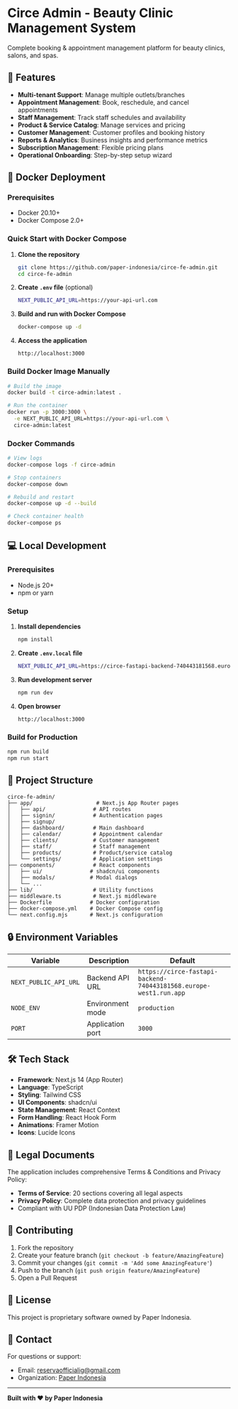 # Circe Admin - Beauty Clinic Management System

Complete booking & appointment management platform for beauty clinics, salons, and spas.

## 🚀 Features

- **Multi-tenant Support**: Manage multiple outlets/branches
- **Appointment Management**: Book, reschedule, and cancel appointments
- **Staff Management**: Track staff schedules and availability
- **Product & Service Catalog**: Manage services and pricing
- **Customer Management**: Customer profiles and booking history
- **Reports & Analytics**: Business insights and performance metrics
- **Subscription Management**: Flexible pricing plans
- **Operational Onboarding**: Step-by-step setup wizard

## 🐳 Docker Deployment

### Prerequisites

- Docker 20.10+
- Docker Compose 2.0+

### Quick Start with Docker Compose

1. **Clone the repository**
   ```bash
   git clone https://github.com/paper-indonesia/circe-fe-admin.git
   cd circe-fe-admin
   ```

2. **Create `.env` file** (optional)
   ```bash
   NEXT_PUBLIC_API_URL=https://your-api-url.com
   ```

3. **Build and run with Docker Compose**
   ```bash
   docker-compose up -d
   ```

4. **Access the application**
   ```
   http://localhost:3000
   ```

### Build Docker Image Manually

```bash
# Build the image
docker build -t circe-admin:latest .

# Run the container
docker run -p 3000:3000 \
  -e NEXT_PUBLIC_API_URL=https://your-api-url.com \
  circe-admin:latest
```

### Docker Commands

```bash
# View logs
docker-compose logs -f circe-admin

# Stop containers
docker-compose down

# Rebuild and restart
docker-compose up -d --build

# Check container health
docker-compose ps
```

## 💻 Local Development

### Prerequisites

- Node.js 20+
- npm or yarn

### Setup

1. **Install dependencies**
   ```bash
   npm install
   ```

2. **Create `.env.local` file**
   ```bash
   NEXT_PUBLIC_API_URL=https://circe-fastapi-backend-740443181568.europe-west1.run.app
   ```

3. **Run development server**
   ```bash
   npm run dev
   ```

4. **Open browser**
   ```
   http://localhost:3000
   ```

### Build for Production

```bash
npm run build
npm run start
```

## 📁 Project Structure

```
circe-fe-admin/
├── app/                    # Next.js App Router pages
│   ├── api/               # API routes
│   ├── signin/            # Authentication pages
│   ├── signup/
│   ├── dashboard/         # Main dashboard
│   ├── calendar/          # Appointment calendar
│   ├── clients/           # Customer management
│   ├── staff/             # Staff management
│   ├── products/          # Product/service catalog
│   └── settings/          # Application settings
├── components/            # React components
│   ├── ui/               # shadcn/ui components
│   ├── modals/           # Modal dialogs
│   └── ...
├── lib/                   # Utility functions
├── middleware.ts          # Next.js middleware
├── Dockerfile            # Docker configuration
├── docker-compose.yml    # Docker Compose config
└── next.config.mjs       # Next.js configuration
```

## 🔒 Environment Variables

| Variable | Description | Default |
|----------|-------------|---------|
| `NEXT_PUBLIC_API_URL` | Backend API URL | `https://circe-fastapi-backend-740443181568.europe-west1.run.app` |
| `NODE_ENV` | Environment mode | `production` |
| `PORT` | Application port | `3000` |

## 🛠️ Tech Stack

- **Framework**: Next.js 14 (App Router)
- **Language**: TypeScript
- **Styling**: Tailwind CSS
- **UI Components**: shadcn/ui
- **State Management**: React Context
- **Form Handling**: React Hook Form
- **Animations**: Framer Motion
- **Icons**: Lucide Icons

## 📄 Legal Documents

The application includes comprehensive Terms & Conditions and Privacy Policy:
- **Terms of Service**: 20 sections covering all legal aspects
- **Privacy Policy**: Complete data protection and privacy guidelines
- Compliant with UU PDP (Indonesian Data Protection Law)

## 🤝 Contributing

1. Fork the repository
2. Create your feature branch (`git checkout -b feature/AmazingFeature`)
3. Commit your changes (`git commit -m 'Add some AmazingFeature'`)
4. Push to the branch (`git push origin feature/AmazingFeature`)
5. Open a Pull Request

## 📝 License

This project is proprietary software owned by Paper Indonesia.

## 📧 Contact

For questions or support:
- Email: reservaofficialig@gmail.com
- Organization: [Paper Indonesia](https://github.com/paper-indonesia)

---

**Built with ❤️ by Paper Indonesia**
